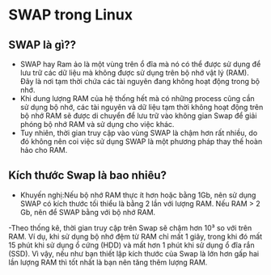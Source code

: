 # SWAP trong Linux
## SWAP là gì??
- SWAP hay Ram ảo là một vùng trên ổ đĩa mà nó có thể được sử dụng để lưu trữ các dữ liệu mà không được sử dụng trên bộ nhớ vật lý (RAM). Đây là nơi tạm thời chứa các tài nguyên đang không hoạt động trong bộ nhớ.
- Khi dung lượng RAM của hệ thống hết mà có những process cũng cần sử dụng bộ nhớ, các tài nguyên và dữ liệu tạm thời không hoạt động trên bộ nhớ RAM sẽ được di chuyển để lưu trữ vào không gian Swap để giải phóng bộ nhớ RAM và sử dụng cho việc khác.
- Tuy nhiên, thời gian truy cập vào vùng SWAP là chậm hơn rất nhiều, do đó không nên coi việc sử dụng SWAP là một phương pháp thay thế hoàn hảo cho RAM.

## Kích thước Swap là bao nhiêu?
- Khuyến nghị:Nếu bộ nhớ RAM thực ít hơn hoặc bằng 1Gb, nên sử dụng SWAP có kích thước tối thiểu là bằng 2 lần với lượng RAM. Nếu RAM > 2 Gb, nên để SWAP bằng với bộ nhớ RAM. 

-Theo thống kê, thời gian truy cập trên Swap sẽ chậm hơn 10³ so với trên RAM. Ví dụ, khi sử dụng bộ nhớ đệm từ RAM chỉ mất 1 giây, trong khi đó mất 15 phút khi sử dụng ổ cứng (HDD) và mất hơn 1 phút khi sử dụng ổ đĩa rắn (SSD). Vì vậy, nếu như bạn thiết lập kích thước của Swap là lớn hơn gấp hai lần lượng RAM thì tốt nhất là bạn nên tăng thêm lượng RAM.
